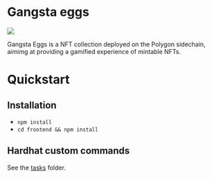 # Gangsta eggs

![](https://gangsta-eggs.com/1.gif)

Gangsta Eggs is a NFT collection deployed on the Polygon sidechain, aimimg at providing a gamified experience of mintable NFTs.

# Quickstart

## Installation

- `npm install`
- `cd frontend && npm install`

## Hardhat custom commands

See the [tasks](https://github.com/Bernardstanislas/gangsta-eggs/tree/master/tasks) folder.
